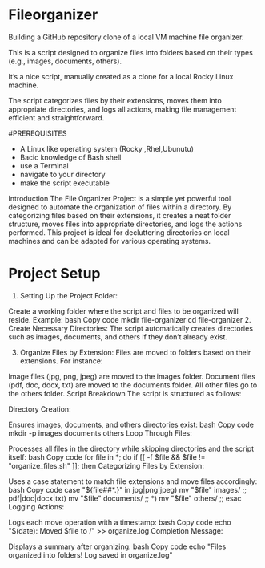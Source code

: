 # Fileorganizer
Building a GitHub repository clone of a local VM machine file organizer.


This is a script designed to organize files into folders based on their types (e.g., images, documents, others). 


It’s a nice script, manually created as a clone for a local Rocky Linux machine.


The script categorizes files by their extensions, moves them into appropriate directories, and logs all actions, making file management efficient and straightforward.

#PREREQUISITES
* A Linux like operating system (Rocky ,Rhel,Ubunutu)
* Bacic knowledge of Bash shell 
* use a Terminal
* navigate to your directory
* make the script executable
  
Introduction
The File Organizer Project is a simple yet powerful tool designed to automate the organization of files within a directory. By categorizing files based on their extensions, it creates a neat folder structure, moves files into appropriate directories, and logs the actions performed. This project is ideal for decluttering directories on local machines and can be adapted for various operating systems.

# Project Setup
1. Setting Up the Project Folder:

Create a working folder where the script and files to be organized will reside.
Example:
bash
Copy code
mkdir file-organizer
cd file-organizer
2. Create Necessary Directories:
The script automatically creates directories such as images, documents, and others if they don’t already exist.

3. Organize Files by Extension:
Files are moved to folders based on their extensions. For instance:

Image files (jpg, png, jpeg) are moved to the images folder.
Document files (pdf, doc, docx, txt) are moved to the documents folder.
All other files go to the others folder.
Script Breakdown
The script is structured as follows:

Directory Creation:

Ensures images, documents, and others directories exist:
bash
Copy code
mkdir -p images documents others
Loop Through Files:

Processes all files in the directory while skipping directories and the script itself:
bash
Copy code
for file in *; do
  if [[ -f $file && $file != "organize_files.sh" ]]; then
Categorizing Files by Extension:

Uses a case statement to match file extensions and move files accordingly:
bash
Copy code
case "${file##*.}" in
  jpg|png|jpeg)
    mv "$file" images/
    ;;
  pdf|doc|docx|txt)
    mv "$file" documents/
    ;;
  *)
    mv "$file" others/
    ;;
esac
Logging Actions:

Logs each move operation with a timestamp:
bash
Copy code
echo "$(date): Moved $file to <destination>/" >> organize.log
Completion Message:

Displays a summary after organizing:
bash
Copy code
echo "Files organized into folders! Log saved in organize.log"


 
